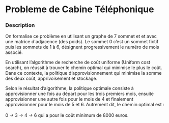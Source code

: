 
# Probleme de Cabine Téléphonique
### Description
<p>On formalise ce problème en utilisant un graphe de 7 sommet et et avec une matrice d'adjacence (des poids). 
Le sommet 0 c’est un sommet fictif puis les sommets de
1 à 6, désignent progressivement le numéro de mois associé.</p>
En utilisant l’algorithme de recherche de coût uniforme (Uniform cost search), on réussit à trouver le chemin optimal
qui minimise le plus le coût. Dans ce contexte, la politique d’approvisionnement qui minimise la somme des deux coût,
apprivoisement et stockage. <p>Selon le résultat d’algorithme, la politique optimale consiste à approvisionner une fois
au départ pour les trois premiers mois, ensuite approvisionner une autre fois pour le mois de 4 et finalement 
approvisionner pour le mois de 5 et 6. Autrement dit, le chemin optimal est :<br><br> 0 → 3 → 4 → 6 qui a pour le coût minimum
de 8000 euros.</p>